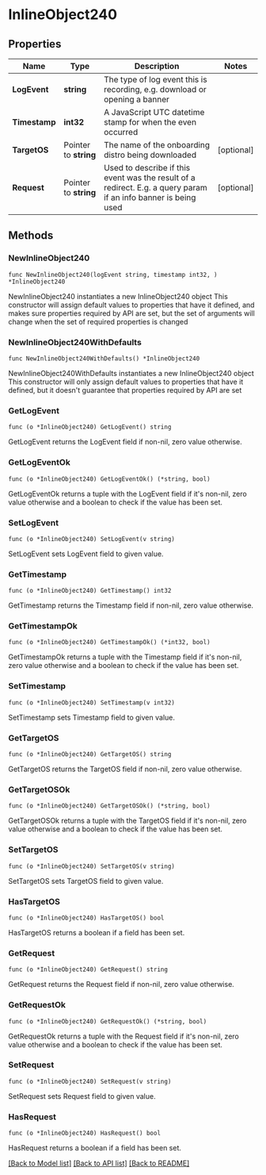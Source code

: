 # InlineObject240

## Properties

Name | Type | Description | Notes
------------ | ------------- | ------------- | -------------
**LogEvent** | **string** | The type of log event this is recording, e.g. download or opening a banner | 
**Timestamp** | **int32** | A JavaScript UTC datetime stamp for when the even occurred | 
**TargetOS** | Pointer to **string** | The name of the onboarding distro being downloaded | [optional] 
**Request** | Pointer to **string** | Used to describe if this event was the result of a redirect. E.g. a query param if an info banner is being used | [optional] 

## Methods

### NewInlineObject240

`func NewInlineObject240(logEvent string, timestamp int32, ) *InlineObject240`

NewInlineObject240 instantiates a new InlineObject240 object
This constructor will assign default values to properties that have it defined,
and makes sure properties required by API are set, but the set of arguments
will change when the set of required properties is changed

### NewInlineObject240WithDefaults

`func NewInlineObject240WithDefaults() *InlineObject240`

NewInlineObject240WithDefaults instantiates a new InlineObject240 object
This constructor will only assign default values to properties that have it defined,
but it doesn't guarantee that properties required by API are set

### GetLogEvent

`func (o *InlineObject240) GetLogEvent() string`

GetLogEvent returns the LogEvent field if non-nil, zero value otherwise.

### GetLogEventOk

`func (o *InlineObject240) GetLogEventOk() (*string, bool)`

GetLogEventOk returns a tuple with the LogEvent field if it's non-nil, zero value otherwise
and a boolean to check if the value has been set.

### SetLogEvent

`func (o *InlineObject240) SetLogEvent(v string)`

SetLogEvent sets LogEvent field to given value.


### GetTimestamp

`func (o *InlineObject240) GetTimestamp() int32`

GetTimestamp returns the Timestamp field if non-nil, zero value otherwise.

### GetTimestampOk

`func (o *InlineObject240) GetTimestampOk() (*int32, bool)`

GetTimestampOk returns a tuple with the Timestamp field if it's non-nil, zero value otherwise
and a boolean to check if the value has been set.

### SetTimestamp

`func (o *InlineObject240) SetTimestamp(v int32)`

SetTimestamp sets Timestamp field to given value.


### GetTargetOS

`func (o *InlineObject240) GetTargetOS() string`

GetTargetOS returns the TargetOS field if non-nil, zero value otherwise.

### GetTargetOSOk

`func (o *InlineObject240) GetTargetOSOk() (*string, bool)`

GetTargetOSOk returns a tuple with the TargetOS field if it's non-nil, zero value otherwise
and a boolean to check if the value has been set.

### SetTargetOS

`func (o *InlineObject240) SetTargetOS(v string)`

SetTargetOS sets TargetOS field to given value.

### HasTargetOS

`func (o *InlineObject240) HasTargetOS() bool`

HasTargetOS returns a boolean if a field has been set.

### GetRequest

`func (o *InlineObject240) GetRequest() string`

GetRequest returns the Request field if non-nil, zero value otherwise.

### GetRequestOk

`func (o *InlineObject240) GetRequestOk() (*string, bool)`

GetRequestOk returns a tuple with the Request field if it's non-nil, zero value otherwise
and a boolean to check if the value has been set.

### SetRequest

`func (o *InlineObject240) SetRequest(v string)`

SetRequest sets Request field to given value.

### HasRequest

`func (o *InlineObject240) HasRequest() bool`

HasRequest returns a boolean if a field has been set.


[[Back to Model list]](../README.md#documentation-for-models) [[Back to API list]](../README.md#documentation-for-api-endpoints) [[Back to README]](../README.md)


